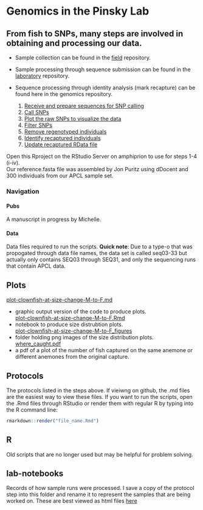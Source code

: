 Genomics in the Pinsky Lab
================

## From fish to SNPs, many steps are involved in obtaining and processing our data.

  - Sample collection can be found in the
    [field](https://github.com/pinskylab/field) repository.  

  - Sample processing through sequence submission can be found in the
    [laboratory](https://github.com/pinskylab/pinskylab_methods/tree/master/genomics/laboratory)
    repository.  

  - Sequence processing through identity analysis (mark recapture) can
    be found here in the genomics repository.
    
    1.  [Receive and prepare sequences for SNP
        calling](Rmd/01_hiseq_workflow.md)
    2.  [Call SNPs](Rmd/01_hiseq_workflow.md)
    3.  [Plot the raw SNPs to visualize the
        data](Rmd/03_raw_data_figures_template.md)
    4.  [Filter SNPs](Rmd/04_filtering_scheme-6-with-70-35.md)
    5.  [Remove regenotyped individuals](Rmd/05_remove-regenos.md)
    6.  [Identify recaptured individuals](Rmd/06_identity-protocol.md)
    7.  [Update recaptured RData file](Rmd/07_recaptured-fish.md)

Open this Rproject on the RStudio Server on amphiprion to use for steps
1-4 (i-iv).  
Our reference.fasta file was assembled by Jon Puritz using dDocent and
300 individuals from our APCL sample set.

### Navigation

#### Pubs

A manuscript in progress by Michelle.

#### Data

Data files required to run the scripts. **Quick note**: Due to a type-o
that was propogated through data file names, the data set is called
seq03-33 but actually only contains SEQ03 through SEQ31, and only the
sequencing runs that contain APCL data.

## Plots

[plot-clownfish-at-size-change-M-to-F.md](https://github.com/pinskylab/genomics/blob/master/plots/plot-clownfish-at-size-change-from-M-to-F.md)
- graphic output version of the code to produce plots.  
[plot-clownfish-at-size-change-M-to-F.Rmd](https://github.com/pinskylab/genomics/blob/master/plots/plot-clownfish-at-size-change-from-M-to-F.Rmd)
- notebook to produce size distrubtion plots.  
[plot-clownfish-at-size-change-M-to-F\_figures](https://github.com/pinskylab/genomics/tree/master/plots/plot-clownfish-at-size-change-from-M-to-F_files/figure-markdown_github)
- folder holding png images of the size distribution plots.  
[where\_caught.pdf](https://github.com/pinskylab/genomics/blob/master/plots/where_caught.pdf)
- a pdf of a plot of the number of fish captured on the same anemone or
different anemones from the original capture.

## Protocols

The protocols listed in the steps above. If vieiwng on github, the .md
files are the easiest way to view these files. If you want to run the
scripts, open the .Rmd files through RStudio or render them with regular
R by typing into the R command line:

``` r
rmarkdown::render("file_name.Rmd")
```

## R

Old scripts that are no longer used but may be helpful for problem
solving.

## lab-notebooks

Records of how sample runs were processed. I save a copy of the protocol
step into this folder and rename it to represent the samples that are
being worked on. These are best viewed as html files
[here](https://pinskylab.github.io/genomics/lab-notebooks)

